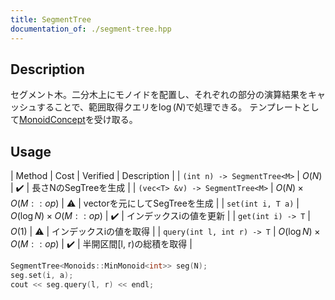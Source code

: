 ```yaml
---
title: SegmentTree
documentation_of: ./segment-tree.hpp
---
```


## Description

セグメント木。二分木上にモノイドを配置し、それぞれの部分の演算結果をキャッシュすることで、範囲取得クエリを$\log(N)$で処理できる。
テンプレートとして[MonoidConcept](./monoid/monoid.hpp)を受け取る。

## Usage

| Method | Cost | Verified | Description |
| `(int n) -> SegmentTree<M>`     | $O(N)$                      | :heavy_check_mark: | 長さNのSegTreeを生成          |
| `(vec<T> &v) -> SegmentTree<M>` | $O(N) \times O(M::op)$      | :warning:          | vectorを元にしてSegTreeを生成 |
| `set(int i, T a)`               | $O(\log N) \times O(M::op)$ | :heavy_check_mark: | インデックスiの値を更新       |
| `get(int i) -> T`               | $O(1)$                      | :warning:          | インデックスiの値を取得       |
| `query(int l, int r) -> T`      | $O(\log N) \times O(M::op)$ | :heavy_check_mark: | 半開区間[l, r)の総積を取得    |

```cpp
SegmentTree<Monoids::MinMonoid<int>> seg(N);
seg.set(i, a);
cout << seg.query(l, r) << endl;
```

